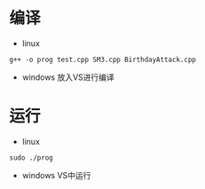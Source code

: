 # 编译

- linux

```
g++ -o prog test.cpp SM3.cpp BirthdayAttack.cpp
```

- windows 
  放入VS进行编译

# 运行

- linux

```
sudo ./prog
```

- windows
  VS中运行


